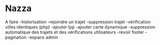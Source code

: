 # Nazza
A faire
-historisation
-rejoindre un trajet
-suppression trajet 
-vérification villes identiques (php)
-ajouter lpp
-ajouter carte dynamique
-suppression automatique des trajets et des vérifications  utilisateurs
-revoir footer
-pagination
-espace admin
